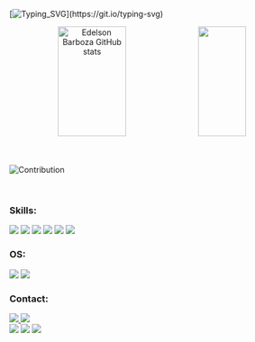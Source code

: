 [![Typing_SVG](https://readme-typing-svg.herokuapp.com/?color=2aa889&size=35&center=true&vCenter=true&width=1000&lines=Hello,+my+name+is+Edelson+Barboza;I'm+Systems+Analyst;Welcome!)](https://git.io/typing-svg)

<div align="center">
  <img width="49%" height="195px" src="https://github-readme-stats.vercel.app/api?username=edelsonbs&show_icons=true&count_private=true&hide_border=true&title_color=2aa889&icon_color=2aa889&text_color=c9d1d9&bg_color=0d1117" alt="Edelson Barboza GitHub stats" />
  <img width="41%" height="195px" src="https://github-readme-stats.vercel.app/api/top-langs/?username=edelsonbs&layout=compact&hide_border=true&title_color=2aa889&text_color=2aa889&bg_color=0d1117" />
</div>
<br><br>
  
![Contribution](https://activity-graph.herokuapp.com/graph?username=edelsonbs&theme=gotham&hide_border=true&arrea=true)
  
<!--<p align="center">
  <img src="https://github-profile-trophy.vercel.app/?username=edelsonbs&theme=dracula&row=2&no-bg=false&column=3&margin-w=15&margin-h=15" />
</p>  -->

<br/>

### Skills:
<div>
  <img src="https://img.shields.io/badge/HTML5-E34F26?style=for-the-badge&logo=html5&logoColor=white"/>
  <img src="https://img.shields.io/badge/CSS3-1572B6?style=for-the-badge&logo=css3&logoColor=white"/>
  <img src="https://img.shields.io/badge/JavaScript-F7DF1E?style=for-the-badge&logo=javascript&logoColor=black"/>
  <img src="https://img.shields.io/badge/PHP-777BB4?style=for-the-badge&logo=php&logoColor=white"/>
  <img src="https://img.shields.io/badge/MySQL-00000F?style=for-the-badge&logo=mysql&logoColor=white"/>
  <img src="https://img.shields.io/badge/GitHub-100000?style=for-the-badge&logo=github&logoColor=white"/>
</div>

### OS:

<div>
  <img src="https://img.shields.io/badge/Linux-FCC624?style=for-the-badge&logo=linux&logoColor=black"/>
  <img src="https://img.shields.io/badge/Windows-0078D6?style=for-the-badge&logo=windows&logoColor=white"/>
</div>

### Contact:

<a href="https://www.instagram.com/edelsonbarboza/" target="_blank">
  <img src="https://img.shields.io/badge/Instagram-E4405F?style=for-the-badge&logo=instagram&logoColor=white" />
</a>
<a href="https://www.linkedin.com/in/edelson-barboza/" target="_blank">
  <img src="https://img.shields.io/badge/Linkedin-0966C2?style=for-the-badge&logo=linkedin&logoColor=white" />
</a>
<div align="left">
 <a href="www.linkedin.com/in/edelson-barboza" target="_blank"><img src="https://img.shields.io/badge/LinkedIn-0077B5?style=for-the-badge&logo=linkedin&logoColor=white"/></a>
  <a href="www.instagram.com/edelsonbarboza" target="_blank"><img src="https://img.shields.io/badge/-Instagram-%23E4405F?style=for-the-badge&logo=instagram&logoColor=white"/></a>
  <a href="mailto:edelsonbsilva@gmail.com"><img src="https://img.shields.io/badge/Gmail-D14836?style=for-the-badge&logo=gmail&logoColor=white"/></a>
</div>
